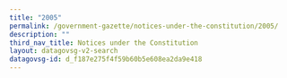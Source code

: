 ```yaml
---
title: "2005"
permalink: /government-gazette/notices-under-the-constitution/2005/
description: ""
third_nav_title: Notices under the Constitution
layout: datagovsg-v2-search
datagovsg-id: d_f187e275f4f59b60b5e608ea2da9e418
---
```

